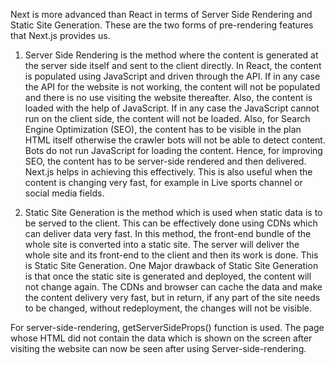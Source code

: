 Next is more advanced than React in terms of Server Side Rendering and Static Site Generation. These are the two forms of pre-rendering features that Next.js provides us.

1. Server Side Rendering is the method where the content is generated at the server side itself and sent to the client directly.
In React, the content is populated using JavaScript and driven through the API. If in any case the API for the website is not working, the content will not be populated and there is no use visiting the website thereafter. Also, the content is loaded with the help of JavaScript. If in any case the JavaScript cannot run on the client side, the content will not be loaded. Also, for Search Engine Optimization (SEO), the content has to be visible in the plan HTML itself otherwise the crawler bots will not be able to detect content. Bots do not run JavaScript for loading the content. Hence, for improving SEO, the content has to be server-side rendered and then delivered. Next.js helps in achieving this effectively. This is also useful when the content is changing very fast, for example in Live sports channel or social media fields.

2. Static Site Generation is the method which is used when static data is to be served to the client. This can be effectively done using CDNs which can deliver data very fast. In this method, the front-end bundle of the whole site is converted into a static site. The server will deliver the whole site and its front-end to the client and then its work is done. This is Static Site Generation. One Major drawback of Static Site Generation is that once the static site is generated and deployed, the content will not change again. The CDNs and browser can cache the data and make the content delivery very fast, but in return, if any part of the site needs to be changed, without redeployment, the changes will not be visible.

For server-side-rendering, getServerSideProps() function is used. The page whose HTML did not contain the data which is shown on the screen after visiting the website can now be seen after using Server-side-rendering.